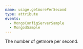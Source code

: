 ```yaml
---
name: usage.getmorePerSecond
type: attribute
events:
  - MongoConfigServerSample
  - MongodSample
---
```


The number of getmore per second.